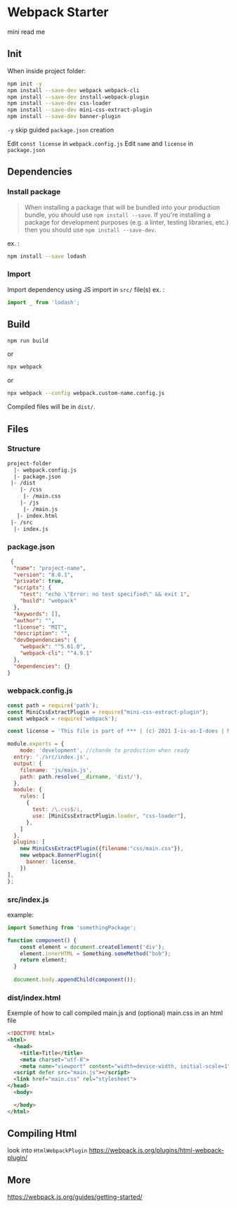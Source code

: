 # Webpack Starter

mini read me

## Init

When inside project folder:

```bash
npm init -y
npm install --save-dev webpack webpack-cli 
npm install --save-dev install-webpack-plugin
npm install --save-dev css-loader
npm install --save-dev mini-css-extract-plugin
npm install --save-dev banner-plugin
```

`-y` skip guided `package.json` creation

Edit `const license` in `webpack.config.js`
Edit `name` and `license` in `package.json`

## Dependencies

### Install package

> When installing a package that will be bundled into your production bundle, you should use `npm install --save`. If you're installing a package for development purposes (e.g. a linter, testing libraries, etc.) then you should use `npm install --save-dev`.  

ex. :

```bash
npm install --save lodash
```

### Import

Import dependency using JS import in `src/` file(s)
ex. :

```javascript
import _ from 'lodash';
```

## Build

```bash
npm run build
```

or

```bash
npx webpack
```

or

```bash
npx webpack --config webpack.custom-name.config.js
```

Compiled files will be in `dist/`.

## Files

### Structure

```txt
project-folder  
  |- webpack.config.js  
  |- package.json  
 |- /dist  
    |- /css  
     |- /main.css  
    |- /js  
     |- /main.js   
   |- index.html
 |- /src  
  |- index.js
```

### package.json

```json
 {
  "name": "project-name",
  "version": "0.0.1",
  "private": true,
  "scripts": {
    "test": "echo \"Error: no test specified\" && exit 1",
    "build": "webpack"
  },
  "keywords": [],
  "author": "",
  "license": "MIT",
  "description": "",
  "devDependencies": {
    "webpack": "^5.61.0",
    "webpack-cli": "^4.9.1"
  },
  "dependencies": {}
}
```

### webpack.config.js

```javascript
const path = require('path');
const MiniCssExtractPlugin = require("mini-css-extract-plugin");
const webpack = require('webpack');

const license = 'This file is part of *** | (c) 2021 I-is-as-I-does | MIT license'; //edit

module.exports = {
    mode: 'development', //chande to production when ready
  entry: './src/index.js',
  output: {
    filename: 'js/main.js',
    path: path.resolve(__dirname, 'dist/'),
  },
  module: {
    rules: [
      {
        test: /\.css$/i,
        use: [MiniCssExtractPlugin.loader, "css-loader"],
      },
    ]
  },
  plugins: [
    new MiniCssExtractPlugin({filename:"css/main.css"}),
    new webpack.BannerPlugin({
      banner: license,
    })
],
};
```

### src/index.js

example:

```javascript
import Something from 'somethingPackage';

function component() {
    const element = document.createElement('div');
    element.innerHTML = Something.someMethod("bob");  
    return element;
  }
  
  document.body.appendChild(component());
```

### dist/index.html

Exemple of how to call compiled main.js and (optional) main.css in an html file

```html
<!DOCTYPE html>
<html>
  <head>
    <title>Title</title>
    <meta charset="utf-8">
    <meta name="viewport" content="width=device-width, initial-scale=1">
  <script defer src="main.js"></script>
  <link href="main.css" rel="stylesheet">
</head>
  <body>

  </body>
</html>
```

## Compiling Html

look into `HtmlWebpackPlugin`
<https://webpack.js.org/plugins/html-webpack-plugin/>

## More

<https://webpack.js.org/guides/getting-started/>
